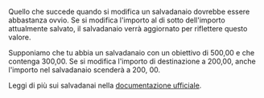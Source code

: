 Quello che succede quando si modifica un salvadanaio dovrebbe essere abbastanza ovvio. Se si modifica l'importo al di sotto dell'importo attualmente salvato, il salvadanaio verrà aggiornato per riflettere questo valore.

Supponiamo che tu abbia un salvadanaio con un obiettivo di 500,00 e che contenga 300,00. Se si modifica l'importo di destinazione a 200,00, anche l'importo nel salvadanaio scenderà a 200, 00.

Leggi di più sui salvadanai nella [documentazione ufficiale](https://docs.firefly-iii.org/advanced-concepts/piggies).